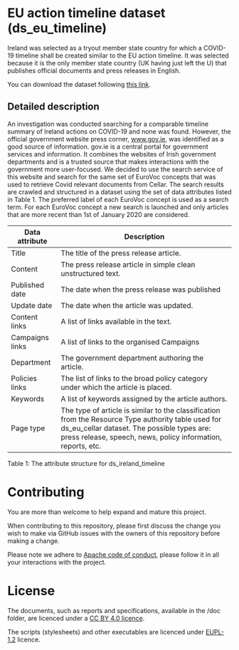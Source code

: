 # EU action timeline dataset (ds_eu_timeline)

Ireland was selected as a tryout member state country for which a COVID-19
timeline shall be created similar to the EU action timeline. It was selected
because it is the only member state country (UK having just left the U) that
publishes official documents and press releases in English.


You can download the dataset following [this link](ds_ireland_timeline.zip).


## Detailed description
An investigation was conducted searching for a comparable timeline summary of
Ireland actions on COVID-19 and none was found. However, the official government
website press corner, www.gov.ie, was identified as a good source of information.
gov.ie is a central portal for government services and information. It combines
the websites of Irish government departments and is a trusted source that makes
interactions with the government more user-focused.
We decided to use the search service of this website and search for the same set
of EuroVoc concepts that was used to retrieve Covid relevant documents from Cellar.
The search results are crawled and structured in a dataset using the set of data
attributes listed in Table 1.
The preferred label of each EuroVoc concept is used as a search term. For each
EuroVoc concept a new search is launched and only articles that are more recent
than 1st of January 2020 are considered.

| Data attribute | Description
| -------------- | -----------
| Title          | The title of the press release article.
| Content        | The press release article in simple clean unstructured text.
| Published date | The date when the press release was published
| Update date    | The date when the article was updated.
| Content links  | A list of links available in the text.
| Campaigns links| A list of links to the organised Campaigns
| Department     | The government department authoring the article.
| Policies links | The list of links to the broad policy category under which the article is placed.
| Keywords       | A list of keywords assigned by the article authors.
| Page type      | The type of article is similar to the classification from the Resource Type authority table used for ds_eu_cellar dataset. The possible types are: press release, speech, news, policy information,  reports, etc.

Table 1: The attribute structure for ds_ireland_timeline


# Contributing

You are more than welcome to help expand and mature this project.

When contributing to this repository, please first discuss the change you wish
to make via GitHub issues with the owners of this repository before making a change.

Please note we adhere to [Apache code of conduct](https://www.apache.org/foundation/policies/conduct), please follow it in all your interactions with the project.

# License

The documents, such as reports and specifications, available in the /doc folder,
are licenced under a [CC BY 4.0 licence](https://creativecommons.org/licenses/by/4.0/deed.en).

The scripts (stylesheets) and other executables are licenced under [EUPL-1.2](https://joinup.ec.europa.eu/collection/eupl/eupl-text-eupl-12) licence.
